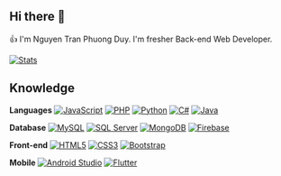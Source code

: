 ## Hi there 👋
  
👍 I'm Nguyen Tran Phuong Duy. I'm fresher Back-end Web Developer.  

[![Stats](https://github-readme-stats.vercel.app/api?username=chenjiinguyen)](https://github.com/chenjiinguyen/)  

## Knowledge
**Languages**
[![JavaScript](https://img.shields.io/badge/-JavaScript-black?style=flat-square&logo=javascript)](https://github.com/chenjiinguyen/)
[![PHP](https://img.shields.io/badge/-PHP-black?style=flat-square&logo=php&logoColor=white)](https://github.com/chenjiinguyen/)
[![Python](https://img.shields.io/badge/-Python-black?style=flat-square&logo=python)](https://github.com/chenjiinguyen/)
[![C#](https://img.shields.io/badge/-C%23-black?style=flat-square&logo=csharp)](https://github.com/chenjiinguyen/)
[![Java](https://img.shields.io/badge/-Java-black?style=flat-square&logo=java)](https://github.com/chenjiinguyen/)

**Database**
[![MySQL](https://img.shields.io/badge/-MySQL-black?style=flat-square&logo=mysql)](https://github.com/chenjiinguyen/)
[![SQL Server](https://img.shields.io/badge/-SQL%20Server-black?style=flat-square&logo=microsoftsqlserver)](https://github.com/chenjiinguyen/)
[![MongoDB](https://img.shields.io/badge/-MongoDB-black?style=flat-square&logo=mongodb)](https://github.com/chenjiinguyen/)
[![Firebase](https://img.shields.io/badge/-Firebase-black?style=flat-square&logo=firebase)](https://github.com/chenjiinguyen/)

**Front-end**
[![HTML5](https://img.shields.io/badge/-HTML5-E34F26?style=flat-square&logo=html5&logoColor=white)](https://github.com/chenjiinguyen/)
[![CSS3](https://img.shields.io/badge/-CSS3-1572B6?style=flat-square&logo=css3)](https://github.com/chenjiinguyen/)
[![Bootstrap](https://img.shields.io/badge/-Bootstrap-f1e5fc?style=flat-square&logo=bootstrap)](https://github.com/chenjiinguyen/)

**Mobile**
[![Android Studio](https://img.shields.io/badge/-Android%20Studio-white?style=flat-square&logo=androidstudio)](https://github.com/chenjiinguyen/)
[![Flutter](https://img.shields.io/badge/-Flutter-07599c?style=flat-square&logo=flutter)](https://github.com/chenjiinguyen/)
